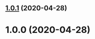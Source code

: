 ## [1.0.1](https://github.com/keggyy/gitversion-demo/compare/v1.0.0...v1.0.1) (2020-04-28)

# 1.0.0 (2020-04-28)

